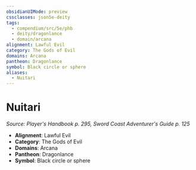 ```yaml
---
obsidianUIMode: preview
cssclasses: json5e-deity
tags:
  - compendium/src/5e/phb
  - deity/dragonlance
  - domain/arcana
alignment: Lawful Evil
category: The Gods of Evil
domains: Arcana
pantheon: Dragonlance
symbol: Black circle or sphere
aliases:
  - Nuitari
---
```

# Nuitari
*Source: Player's Handbook p. 295, Sword Coast Adventurer's Guide p. 125* 

- **Alignment**: Lawful Evil
- **Category**: The Gods of Evil
- **Domains**: Arcana
- **Pantheon**: Dragonlance
- **Symbol**: Black circle or sphere
